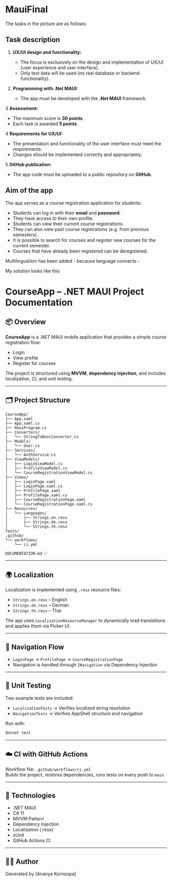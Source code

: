 # MauiFinal

The tasks in the picture are as follows:

## Task description
1. **UX/UI design and functionality:**
   - The focus is exclusively on the design and implementation of UX/UI (user experience and user interface).
   - Only test data will be used (no real database or backend functionality).

2. **Programming with .Net MAUI:**
   - The app must be developed with the **.Net MAUI** framework.

3 **Assessment:**
   - The maximum score is **30 points**.
   - Each task is awarded **5 points**.

4 **Requirements for UX/UI:**
   - The presentation and functionality of the user interface must meet the requirements.
   - Changes should be implemented correctly and appropriately.

5 **GitHub publication:**
   - The app code must be uploaded to a public repository on **GitHub**.

## Aim of the app
The app serves as a course registration application for students:
- Students can log in with their **email** and **password**.
- They have access to their own profile.
- Students can view their current course registrations.
- They can also view past course registrations (e.g. from previous semesters).
- It is possible to search for courses and register new courses for the current semester.
- Courses that have already been registered can be deregistered.

Multilingualism has been added - because language connects -

My solution looks like this

# CourseApp – .NET MAUI Project Documentation

## 📦 Overview

**CourseApp** is a .NET MAUI mobile application that provides a simple course registration flow:
- Login
- View profile
- Register for courses

The project is structured using **MVVM**, **dependency injection**, and includes localization, CI, and unit testing.

---

## 🗂 Project Structure

```
CourseApp/
├── App.xaml
├── App.xaml.cs
├── MauiProgram.cs
├── Converters/
│   └── StringToBoolConverter.cs
├── Models/
│   └── User.cs
├── Services/
│   └── AuthService.cs
├── ViewModels/
│   ├── LoginViewModel.cs
│   ├── ProfileViewModel.cs
│   └── CourseRegistrationViewModel.cs
├── Views/
│   ├── LoginPage.xaml
│   ├── LoginPage.xaml.cs
│   ├── ProfilePage.xaml
│   ├── ProfilePage.xaml.cs
│   ├── CourseRegistrationPage.xaml
│   └── CourseRegistrationPage.xaml.cs
├── Resources/
│   └── Languages/
│       ├── Strings.en.resx
│       ├── Strings.de.resx
│       └── Strings.th.resx
Tests/
.github/
└── workflows/
    └── ci.yml

DOCUMENTATION.md ✅

```

---

## 🌍 Localization

Localization is implemented using `.resx` resource files:
- `Strings.en.resx` – English
- `Strings.de.resx` – German
- `Strings.th.resx` – Thai

The app uses `LocalizationResourceManager` to dynamically load translations and applies them via Picker UI.

---

## 🧭 Navigation Flow

- `LoginPage` → `ProfilePage` → `CourseRegistrationPage`
- Navigation is handled through `INavigation` via Dependency Injection

---

## 🧪 Unit Testing

Two example tests are included:
- `LocalizationTests` → Verifies localized string resolution
- `NavigationTests` → Verifies AppShell structure and navigation

Run with:
```bash
dotnet test
```

---

## ☁️ CI with GitHub Actions

Workflow file: `.github/workflows/ci.yml`  
Builds the project, restores dependencies, runs tests on every push to `main`.

---

## 📱 Technologies

- .NET MAUI
- C# 11
- MVVM Pattern
- Dependency Injection
- Localization (.resx)
- xUnit
- GitHub Actions CI

---

## 🧑‍💻 Author

Generated by [Ananya Kornsopa]


